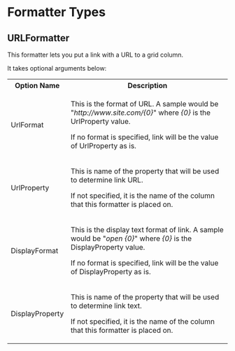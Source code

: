 # Formatter Types



## URLFormatter

This formatter lets you put a link with a URL to a grid column.

It takes optional arguments below:

<table>
<tr><th>Option Name</th><th>Description</th></tr>
<tr><td>UrlFormat</td><td><p>This is the format of URL. A sample would be "<i>http://www.site.com/{0}</i>" where <i>{0}</i> is the UrlProperty value.</p><p>If no format is specified, link will be the value of UrlProperty as is.</p></td></tr>
<tr><td>UrlProperty</td><td><p>This is name of the property that will be used to determine link URL.</p>
<p>If not specified, it is the name of the column that this formatter is placed on.</p></td></tr>
<tr><td>DisplayFormat</td><td><p>This is the display text format of link. A sample would be "<i>open {0}</i>" where <i>{0}</i> is the DisplayProperty value.</p><p>If no format is specified, link will be the value of DisplayProperty as is.</p></td></tr>
<tr><td>DisplayProperty</td><td><p>This is name of the property that will be used to determine link text.</p>
<p>If not specified, it is the name of the column that this formatter is placed on.</p></td></tr>
</table>



